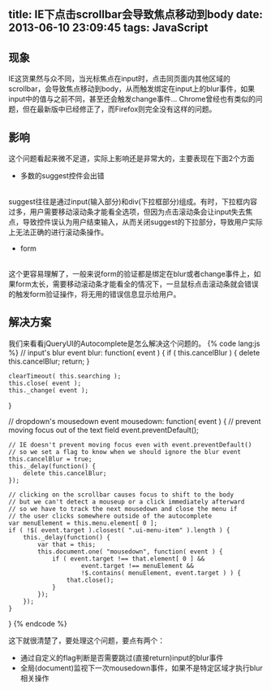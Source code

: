 title: IE下点击scrollbar会导致焦点移动到body
date: 2013-06-10 23:09:45
tags: JavaScript
---

## 现象
IE这货果然与众不同，当光标焦点在input时，点击同页面内其他区域的scrollbar，会导致焦点移动到body，从而触发绑定在input上的blur事件，如果input中的值与之前不同，甚至还会触发change事件...
Chrome曾经也有类似的问题，但在最新版中已经修正了，而Firefox则完全没有这样的问题。

## 影响
这个问题看起来微不足道，实际上影响还是非常大的，主要表现在下面2个方面

- 多数的suggest控件会出错
<br>
suggest往往是通过input(输入部分)和div(下拉框部分)组成。有时，下拉框内容过多，用户需要移动滚动条才能看全选项，但因为点击滚动条会让input失去焦点，导致控件误认为用户结束输入，从而关闭suggest的下拉部分，导致用户实际上无法正确的进行滚动条操作。

- form
<br>
这个更容易理解了，一般来说form的验证都是绑定在blur或者change事件上，如果form太长，需要移动滚动条才能看全的情况下，一旦鼠标点击滚动条就会错误的触发form验证操作，将无用的错误信息显示给用户。
 
## 解决方案
我们来看看jQueryUI的Autocomplete是怎么解决这个问题的。
{% code lang:js %}
// input's blur event
blur: function( event ) {
    if ( this.cancelBlur ) {
        delete this.cancelBlur;
        return;
    }

    clearTimeout( this.searching );
    this.close( event );
    this._change( event );
}

// dropdown's mousedown event
mousedown: function( event ) {
    // prevent moving focus out of the text field
    event.preventDefault();

    // IE doesn't prevent moving focus even with event.preventDefault()
    // so we set a flag to know when we should ignore the blur event
    this.cancelBlur = true;
    this._delay(function() {
        delete this.cancelBlur;
    });

    // clicking on the scrollbar causes focus to shift to the body
    // but we can't detect a mouseup or a click immediately afterward
    // so we have to track the next mousedown and close the menu if
    // the user clicks somewhere outside of the autocomplete
    var menuElement = this.menu.element[ 0 ];
    if ( !$( event.target ).closest( ".ui-menu-item" ).length ) {
        this._delay(function() {
            var that = this;
            this.document.one( "mousedown", function( event ) {
                if ( event.target !== that.element[ 0 ] &&
                        event.target !== menuElement &&
                        !$.contains( menuElement, event.target ) ) {
                    that.close();
                }
            });
        });
    }
}
{% endcode %}

这下就很清楚了，要处理这个问题，要点有两个：

- 通过自定义的flag判断是否需要跳过(直接return)input的blur事件
- 全局(document)监视下一次mousedown事件，如果不是特定区域才执行blur相关操作